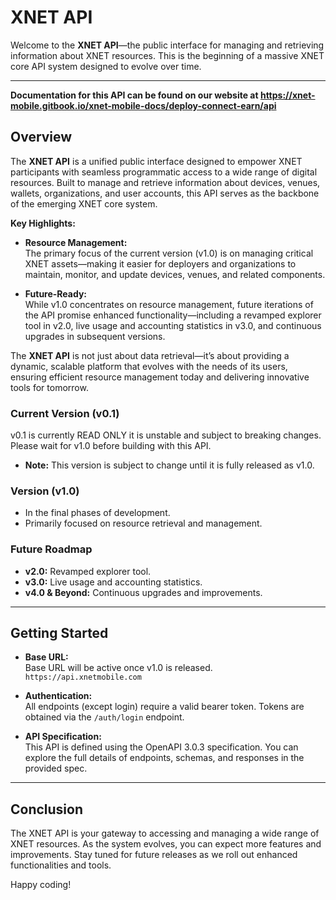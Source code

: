 # XNET API

Welcome to the **XNET API**—the public interface for managing and retrieving information about XNET resources. This is the beginning of a massive XNET core API system designed to evolve over time.

---

**Documentation for this API can be found on our website at https://xnet-mobile.gitbook.io/xnet-mobile-docs/deploy-connect-earn/api**

## Overview
The **XNET API** is a unified public interface designed to empower XNET participants with seamless programmatic access to a wide range of digital resources. Built to manage and retrieve information about devices, venues, wallets, organizations, and user accounts, this API serves as the backbone of the emerging XNET core system.

**Key Highlights:**

- **Resource Management:**  
  The primary focus of the current version (v1.0) is on managing critical XNET assets—making it easier for deployers and organizations to maintain, monitor, and update devices, venues, and related components.

- **Future-Ready:**  
  While v1.0 concentrates on resource management, future iterations of the API promise enhanced functionality—including a revamped explorer tool in v2.0, live usage and accounting statistics in v3.0, and continuous upgrades in subsequent versions.

The **XNET API** is not just about data retrieval—it’s about providing a dynamic, scalable platform that evolves with the needs of its users, ensuring efficient resource management today and delivering innovative tools for tomorrow.

### Current Version (v0.1)
v0.1 is currently READ ONLY it is unstable and subject to breaking changes. Please wait for v1.0 before building with this API.
- **Note:** This version is subject to change until it is fully released as v1.0.

### Version (v1.0)
- In the final phases of development.
- Primarily focused on resource retrieval and management.

### Future Roadmap
- **v2.0:** Revamped explorer tool.
- **v3.0:** Live usage and accounting statistics.
- **v4.0 & Beyond:** Continuous upgrades and improvements.

---

## Getting Started

- **Base URL:**  
  Base URL will be active once v1.0 is released.
  `https://api.xnetmobile.com`

- **Authentication:**  
  All endpoints (except login) require a valid bearer token. Tokens are obtained via the `/auth/login` endpoint.

- **API Specification:**  
  This API is defined using the OpenAPI 3.0.3 specification. You can explore the full details of endpoints, schemas, and responses in the provided spec.

---

## Conclusion
The XNET API is your gateway to accessing and managing a wide range of XNET resources. As the system evolves, you can expect more features and improvements. Stay tuned for future releases as we roll out enhanced functionalities and tools.

Happy coding!